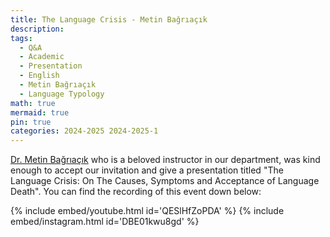 ```yaml
---
title: The Language Crisis - Metin Bağrıaçık
description:
tags:
  - Q&A
  - Academic
  - Presentation
  - English
  - Metin Bağrıaçık
  - Language Typology
math: true
mermaid: true
pin: true
categories: 2024-2025 2024-2025-1
---
```

[Dr. Metin Bağrıaçık](https://linguistics.bogazici.edu.tr/metin-bagriacik) who is a beloved instructor in our department, was kind enough to accept our invitation and give a presentation titled "The Language Crisis: On The Causes, Symptoms and Acceptance of Language Death". You can find the recording of this event down below:

{% include embed/youtube.html id='QESlHfZoPDA' %} 
{% include embed/instagram.html id='DBE01kwu8gd' %}